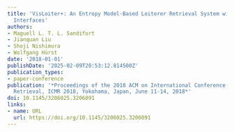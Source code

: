 ```yaml
---
title: 'VisLoiter+: An Entropy Model-Based Loiterer Retrieval System with User-Friendly
  Interfaces'
authors:
- Maguell L. T. L. Sandifort
- Jianquan Liu
- Shoji Nishimura
- Wolfgang Hürst
date: '2018-01-01'
publishDate: '2025-02-09T20:53:12.814500Z'
publication_types:
- paper-conference
publication: '*Proceedings of the 2018 ACM on International Conference on Multimedia
  Retrieval, ICMR 2018, Yokohama, Japan, June 11-14, 2018*'
doi: 10.1145/3206025.3206091
links:
- name: URL
  url: https://doi.org/10.1145/3206025.3206091
---
```

